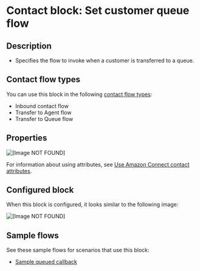 # Contact block: Set customer queue flow<a name="set-customer-queue-flow"></a>

## Description<a name="set-contact-attributes-description"></a>
+ Specifies the flow to invoke when a customer is transferred to a queue\.

## Contact flow types<a name="set-contact-attributes-types"></a>

You can use this block in the following [contact flow types](create-contact-flow.md#contact-flow-types):
+ Inbound contact flow
+ Transfer to Agent flow
+ Transfer to Queue flow

## Properties<a name="set-contact-attributes-properties"></a>

![\[Image NOT FOUND\]](http://docs.aws.amazon.com/connect/latest/adminguide/images/set-customer-queue-properties.png)

For information about using attributes, see [Use Amazon Connect contact attributes](connect-contact-attributes.md)\.

## Configured block<a name="set-contact-attributes-configured"></a>

When this block is configured, it looks similar to the following image:

![\[Image NOT FOUND\]](http://docs.aws.amazon.com/connect/latest/adminguide/images/set-customer-queue-configured.png)

## Sample flows<a name="set-contact-attributes-samples"></a>

See these sample flows for scenarios that use this block:
+ [Sample queued callback](sample-queued-callback.md)